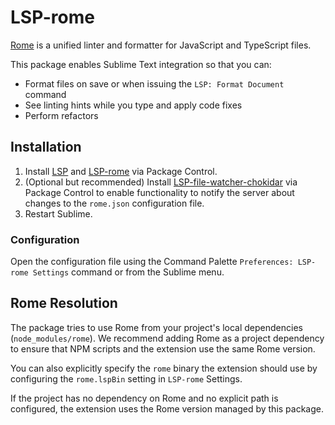 # LSP-rome

[Rome](https://rome.tools/) is a unified linter and formatter for JavaScript and TypeScript files.

This package enables Sublime Text integration so that you can:
 - Format files on save or when issuing the `LSP: Format Document` command
 - See linting hints while you type and apply code fixes
 - Perform refactors

## Installation

1. Install [LSP](https://packagecontrol.io/packages/LSP) and [LSP-rome](https://packagecontrol.io/packages/LSP-rome) via Package Control.
2. (Optional but recommended) Install [LSP-file-watcher-chokidar](https://github.com/sublimelsp/LSP-file-watcher-chokidar) via Package Control to enable functionality to notify the server about changes to the `rome.json` configuration file.
3. Restart Sublime.

### Configuration

Open the configuration file using the Command Palette `Preferences: LSP-rome Settings` command or from the Sublime menu.

## Rome Resolution

The package tries to use Rome from your project's local dependencies (`node_modules/rome`). We recommend adding Rome as a project dependency to ensure that NPM scripts and the extension use the same Rome version.

You can also explicitly specify the `rome` binary the extension should use by configuring the `rome.lspBin` setting in `LSP-rome` Settings.

If the project has no dependency on Rome and no explicit path is configured, the extension uses the Rome version managed by this package.
